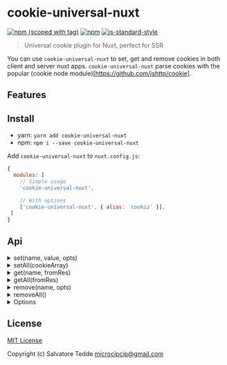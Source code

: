 # cookie-universal-nuxt
[![npm (scoped with tag)](https://img.shields.io/npm/v/cookie-universal-nuxt/latest.svg?style=flat-square)](https://npmjs.com/package/cookie-universal-nuxt)
[![npm](https://img.shields.io/npm/dt/cookie-universal-nuxt.svg?style=flat-square)](https://npmjs.com/package/cookie-universal-nuxt)
[![js-standard-style](https://img.shields.io/badge/code_style-standard-brightgreen.svg?style=flat-square)](http://standardjs.com)

> Universal cookie plugin for Nuxt, perfect for SSR

You can use `cookie-universal-nuxt` to set, get and remove cookies in both client and server nuxt apps.
`cookie-universal-nuxt` parse cookies with the popular (cookie node module)[https://github.com/jshttp/cookie].

## Features

## Install
- yarn: `yarn add cookie-universal-nuxt`
- npm: `npm i --save cookie-universal-nuxt`

Add `cookie-universal-nuxt` to `nuxt.config.js`:

```js
{
  modules: [
    // Simple usage
    'cookie-universal-nuxt',

    // With options
    ['cookie-universal-nuxt', { alias: 'cookiz' }],
 ]
}
```

## Api

<details><summary>set(name, value, opts)</summary><p>
The opts are the same of the (cookie node module)[https://github.com/jshttp/cookie] 

- name (string): Cookie name to set
- value (string|object): Cookie value
- opts (object): Same as the cookie node module

```js
// server
app.$cookies.set('cookie-name', 'cookie-value', { 
  path: '/',
  maxAge: 60 * 60 * 24 * 7
})

// client
this.$cookies.set('cookie-name', 'cookie-value', { 
  path: '/',
  maxAge: 60 * 60 * 24 * 7
})
```
</p></details>

<details><summary>setAll(cookieArray)</summary><p>
The opts are the same of the (cookie node module)[https://github.com/jshttp/cookie] 

- cookieArray (array)
  - name (string): Cookie name to set
  - value (string|object): Cookie value
  - opts (object): Same as the cookie node module

```js
const options = {
  path: '/',
  maxAge: 60 * 60 * 24 * 7
}
const cookieList = [
  { name: 'cookie-name1', value: 'value1', opts: options },
  { name: 'cookie-name2', value: 'value2', opts: options },
  { name: 'cookie-name3', value: 'value3', opts: options },
  { name: 'cookie-name4', value: 'value4', opts: options }
]

// server
app.$cookies.setAll(cookieList)

// client
this.$cookies.setAll(cookieList)
```
</p></details>

<details><summary>get(name, fromRes)</summary><p>
- name (string): Cookie name to get
- fromRes (boolean): Get cookies from res instead of req 
 
```js
// server
app.$cookies.get('cookie-name') 
app.$cookies.get('cookie-name', true) // get from res instead of req 
// returns the cookie value or undefined

// client
this.$cookies.get('cookie-name') 
// returns the cookie value or undefined
```
</p></details>

<details><summary>getAll(fromRes)</summary><p>
- fromRes (boolean): Get cookies from res instead of req 

```js
// server
const cookies = app.$cookies.getAll() 
const cookies = app.$cookies.getAll(true) // get from res instead of req 
// returns all cookies or []
[
  {
    "name": "cookie-1",
    "value": "value1"
  },
  {
    "name": "cookie-2",
    "value": "value2"
  }
]

// client
const cookies = this.$cookies.getAll() 
// returns all cookies or []
[
  {
    "name": "cookie-1",
    "value": "value1"
  },
  {
    "name": "cookie-2",
    "value": "value2"
  }
]
```
</p></details>

<details><summary>remove(name, opts)</summary><p>
- name (string): Cookie name to remove
- opts (object): You can set the path to remove the cookie from a specific location
  
```js
// server
app.$cookies.remove('cookie-name') 
app.$cookies.remove('cookie-name', {
  // this will allow you to remove cookies 
  // from different path
  path: '/my-path' 
})

// client
this.$cookies.remove('cookie-name') 
```
</p></details>

<details><summary>removeAll()</summary><p>

```js
// note that removeAll does not currently allow you 
// to remove cookies that have a 
// path different from '/'

// server
app.$cookies.removeAll() 

// client
this.$cookies.removeAll() 
```
</p></details>

<details><summary>Options</summary><p>
The options are the same of the (cookie node module)[https://github.com/jshttp/cookie] 

- `get` options
 - decode (function): Specifies a function that will be used to decode a cookie's value.

- `set` options
 - path (string): Specifies the value for the Path Set-Cookie attribute. By default, the path is considered the "default path".
 - expires (date): Specifies the Date object to be the value for the Expires Set-Cookie attribute. 
 - maxAge (number): Specifies the number (in milliseconds) to be the value for the Max-Age Set-Cookie attribute.
 - httpOnly (boolean): Specifies the boolean value for the [HttpOnly Set-Cookie attribute][rfc-6265-5.2.6].
 - domain (string): specifies the value for the Domain Set-Cookie attribute. 
 - encode (function): Specifies a function that will be used to encode a cookie's value.  
 - sameSite (boolean|string): Specifies the value for the Path Set-Cookie attribute. By default, the path is considered the "default path". 
 - secure (boolean): Specifies the boolean value for the Secure Set-Cookie attribute. 
</p></details>

## License

[MIT License](./LICENSE)

Copyright (c) Salvatore Tedde <microcipcip@gmail.com>
